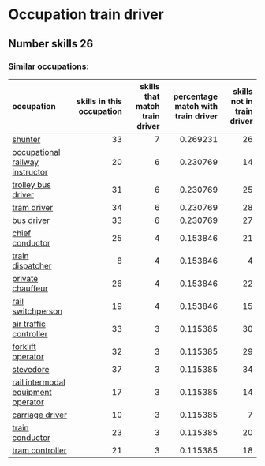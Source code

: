 # Occupation train driver
## Number skills 26
### Similar occupations:
| occupation                                                                  |   skills in this occupation |   skills that match train driver |   percentage match with train driver |   skills not in train driver |
|:----------------------------------------------------------------------------|----------------------------:|---------------------------------:|-------------------------------------:|-----------------------------:|
| [shunter](shunter.md)                                                       |                          33 |                                7 |                             0.269231 |                           26 |
| [occupational railway instructor](occupational_railway_instructor.md)       |                          20 |                                6 |                             0.230769 |                           14 |
| [trolley bus driver](trolley_bus_driver.md)                                 |                          31 |                                6 |                             0.230769 |                           25 |
| [tram driver](tram_driver.md)                                               |                          34 |                                6 |                             0.230769 |                           28 |
| [bus driver](bus_driver.md)                                                 |                          33 |                                6 |                             0.230769 |                           27 |
| [chief conductor](chief_conductor.md)                                       |                          25 |                                4 |                             0.153846 |                           21 |
| [train dispatcher](train_dispatcher.md)                                     |                           8 |                                4 |                             0.153846 |                            4 |
| [private chauffeur](private_chauffeur.md)                                   |                          26 |                                4 |                             0.153846 |                           22 |
| [rail switchperson](rail_switchperson.md)                                   |                          19 |                                4 |                             0.153846 |                           15 |
| [air traffic controller](air_traffic_controller.md)                         |                          33 |                                3 |                             0.115385 |                           30 |
| [forklift operator](forklift_operator.md)                                   |                          32 |                                3 |                             0.115385 |                           29 |
| [stevedore](stevedore.md)                                                   |                          37 |                                3 |                             0.115385 |                           34 |
| [rail intermodal equipment operator](rail_intermodal_equipment_operator.md) |                          17 |                                3 |                             0.115385 |                           14 |
| [carriage driver](carriage_driver.md)                                       |                          10 |                                3 |                             0.115385 |                            7 |
| [train conductor](train_conductor.md)                                       |                          23 |                                3 |                             0.115385 |                           20 |
| [tram controller](tram_controller.md)                                       |                          21 |                                3 |                             0.115385 |                           18 |
